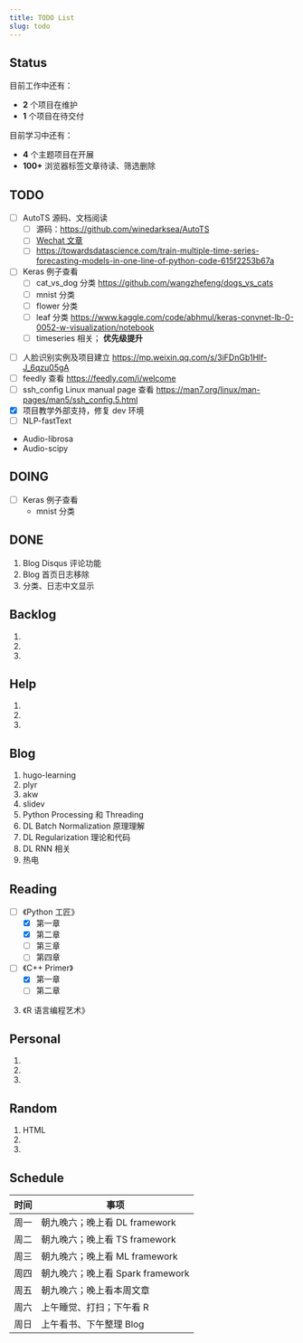 ```yaml
---
title: TODO List
slug: todo
---
```


## Status

目前工作中还有：

* **2** 个项目在维护
* **1** 个项目在待交付

目前学习中还有：

* **4** 个主题项目在开展
* **100+** 浏览器标签文章待读、筛选删除

## TODO

* [ ] AutoTS 源码、文档阅读 
    - [ ] 源码：https://github.com/winedarksea/AutoTS
    - [ ] [Wechat 文章](https://mp.weixin.qq.com/s?__biz=Mzk0NDE5Nzg1Ng==&mid=2247501901&idx=1&sn=78cb68a8dc6ff1a8b55a755fbdb0c52a&chksm=c32ad1c2f45d58d4352933b8893cbd2b716d35b0cd9fcbc40716c88a6aa92b86af5198eca086&mpshare=1&scene=1&srcid=0322yWYLiNwQY3gK2WjPf6f7&sharer_sharetime=1647940260625&sharer_shareid=8a087f62787015e5101dd2920243fdb8&version=3.1.23.70088&platform=mac#rd)
    - [ ] https://towardsdatascience.com/train-multiple-time-series-forecasting-models-in-one-line-of-python-code-615f2253b67a
* [ ] Keras 例子查看
    - [ ] cat_vs_dog 分类 https://github.com/wangzhefeng/dogs_vs_cats
    - [ ] mnist 分类
    - [ ] flower 分类
    - [ ] leaf 分类 https://www.kaggle.com/code/abhmul/keras-convnet-lb-0-0052-w-visualization/notebook
    - [ ] timeseries 相关； **优先级提升**
- [ ] 人脸识别实例及项目建立 https://mp.weixin.qq.com/s/3iFDnGb1Hlf-J_6qzu05gA
- [ ] feedly 查看 https://feedly.com/i/welcome
- [ ] ssh_config Linux manual page 查看 https://man7.org/linux/man-pages/man5/ssh_config.5.html
- [x] 项目教学外部支持，修复 dev 环境
- [ ] NLP-fastText
- Audio-librosa
- Audio-scipy



## DOING

* [ ] Keras 例子查看
    - mnist 分类


## DONE

1. Blog Disqus 评论功能
2. Blog 首页日志移除
3. 分类、日志中文显示

## Backlog

1. 
2. 
3. 

## Help

1. 
2. 
3. 

## Blog

1. hugo-learning
2. plyr
3. akw
4. slidev
5. Python Processing 和 Threading
6. DL Batch Normalization 原理理解
7. DL Regularization 理论和代码
8. DL RNN 相关
9. 热电

## Reading

* [ ] 《Python 工匠》
  * [x] 第一章
  * [x] 第二章
  * [ ] 第三章
  * [ ] 第四章
* [ ] 《C++ Primer》
  * [x] 第一章
  * [ ] 第二章
3. 《R 语言编程艺术》

## Personal

1. 
2. 
3. 

## Random

1. HTML
2.
3.

## Schedule

| 时间 | 事项                                             |
|------|--------------------------------------------------|
| 周一 | 朝九晚六；晚上看 DL framework |
| 周二 | 朝九晚六；晚上看 TS framework |
| 周三 | 朝九晚六；晚上看 ML framework |
| 周四 | 朝九晚六；晚上看 Spark framework |
| 周五 | 朝九晚六；晚上看本周文章 |
| 周六 | 上午睡觉、打扫；下午看 R |
| 周日 | 上午看书、下午整理 Blog |

